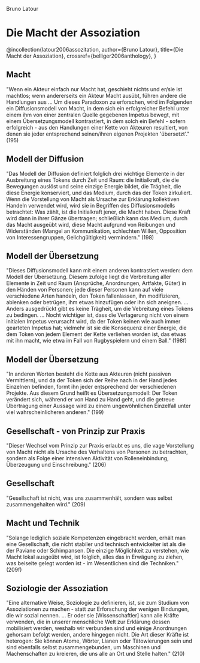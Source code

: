 Bruno Latour

# Die Macht der Assoziation

@incollection{latour2006assozitation,
 author={Bruno Latour}, 
 title={Die Macht der Assoziation}, 
 crossref={belliger2006anthology},
}

## Macht
"Wenn ein Akteur einfach nur Macht hat, geschieht nichts und er/sie ist machtlos; wenn andererseits ein Akteur Macht ausübt, führen andere die Handlungen aus ... Um dieses Paradoxon zu erforschen, wird im Folgenden ein Diffusionsmodell von Macht, in dem sich ein erfolgreicher Befehl unter einem ihm von einer zentralen Quelle gegebenen Impetus bewegt, mit einem Übersetzungsmodell kontrastiert, in dem solch ein Befehl - sofern erfolgreich - aus den Handlungen einer Kette von Akteuren resultiert, von denen sie jeder entsprechend seinen/ihren eigenen Projekten 'übersetzt'." (195)

## Modell der Diffusion
"Das Modell der Diffusion definiert folglich drei wichtige Elemente in der Ausbreitung eines Tokens durch Zeit und Raum: die Initialkraft, die die Bewegungen auslöst und seine einzige Energie bildet, die Trägheit, die diese Energie konserviert, und das Medium, durch das der Token zirkuliert. Wenn die Vorstellung von Macht als Ursache zur Erklärung kollektiven Handeln verwendet wird, wird sie in Begriffen des Diffusionsmodells betrachtet: Was zählt, ist die Initialkraft jener, die Macht haben. Diese Kraft wird dann in ihrer Gänze übertragen; schließlich kann das Medium, durch das Macht ausgeübt wird, diese Macht aufgrund von Reibungen und Widerständen (Mangel an Kommunikation, schlechten Willen, Opposition von Interessengruppen, Gelichgültigkeit) vermindern." (198)

## Modell der Übersetzung
"Dieses Diffusionsmodell kann mit einem anderen kontrastiert werden: dem Modell der Übersetzung. Diesem zufolge liegt die Verbreitung aller Elemente in Zeit und Raum (Ansprüche, Anordnungen, Artfakte, Güter) in den Händen von Personen; jede dieser Personen kann auf viele verschiedene Arten handeln, den Token fallenlassen, ihn modifizieren, ablenken oder betrügen, ihm etwas hinzufügen oder ihn sich aneignen. ... Anders ausgedrückt gibt es keine Trägheit, um die Vebreitung eines Tokens zu bedingen. ... Nocht wichtiger ist, dass die Verlagerung nicht von einem initialen Impetus verursacht wird, da der Token keinen wie auch immer gearteten Impetus hat; vielmehr ist sie die Konsequenz einer Energie, die dem Token von jedem Element der Kette verliehen worden ist, das etwas mit ihn macht, wie etwa im Fall von Rugbyspielern und einem Ball." (198f)

## Modell der Übersetzung
"In anderen Worten besteht die Kette aus Akteuren (nicht passiven Vermittlern), und da der Token sich der Reihe nach in der Hand jedes Einzelnen befinden, formt ihn jeder entsprechend der verschiedenen Projekte. Aus diesem Grund heißt es Übersetzungsmodell: Der Token verändert sich, während er von Hand zu Hand geht, und die getreue Übertragung einer Aussage wird zu einem ungewöhnlichen Einzelfall unter viel wahrscheinlicheren anderen." (199)

## Gesellschaft - von Prinzip zur Praxis
"Dieser Wechsel vom Prinzip zur Praxis erlaubt es uns, die vage Vorstellung von Macht nicht als Ursache des Verhaltens von Personen zu betrachten, sondern als Folge einer intensiven Aktivität von Rolleneinbindung, Überzeugung und Einschreibung." (206)

## Gesellschaft
"Gesellschaft ist nicht, was uns zusammenhält, sondern was selbst zusammengehalten wird." (209)

## Macht und Technik
"Solange lediglich soziale Kompetenzen eingebracht werden, erhält man eine Gesellschaft, die nicht stabiler und technisch entwickelter ist als die der Paviane oder Schimpansen. Die einzige Möglichkeit zu verstehen, wie Macht lokal ausgeübt wird, ist folglich, alles das in Erwägung zu ziehen, was beiseite gelegt worden ist - im Wesentlichen sind die Techniken." (209f)

## Soziologie der Assoziation
"Eine alternative Weise, Soziologie zu definieren, ist, sie zum Studium von Assoziationen zu machen - statt zur Erforschung der wenigen Bindungen, die wir sozial nennen. ... Er oder sie [Wissenschaftler] kann alle Kräfte verwenden, die in unserer menschliche Welt zur Erklärung dessen mobilisiert werden, weshalb wir verbunden sind und einige Anordnungen gehorsam befolgt werden, andere hingegen nicht. Die Art dieser Kräfte ist heterogen: Sie können Atome, Wörter, Lianen oder Tätowierungen sein und sind ebenfalls selbst zusammengebunden, um Maschinen und Machenschaften zu kreieren, die uns alle an Ort und Stelle halten." (210)
